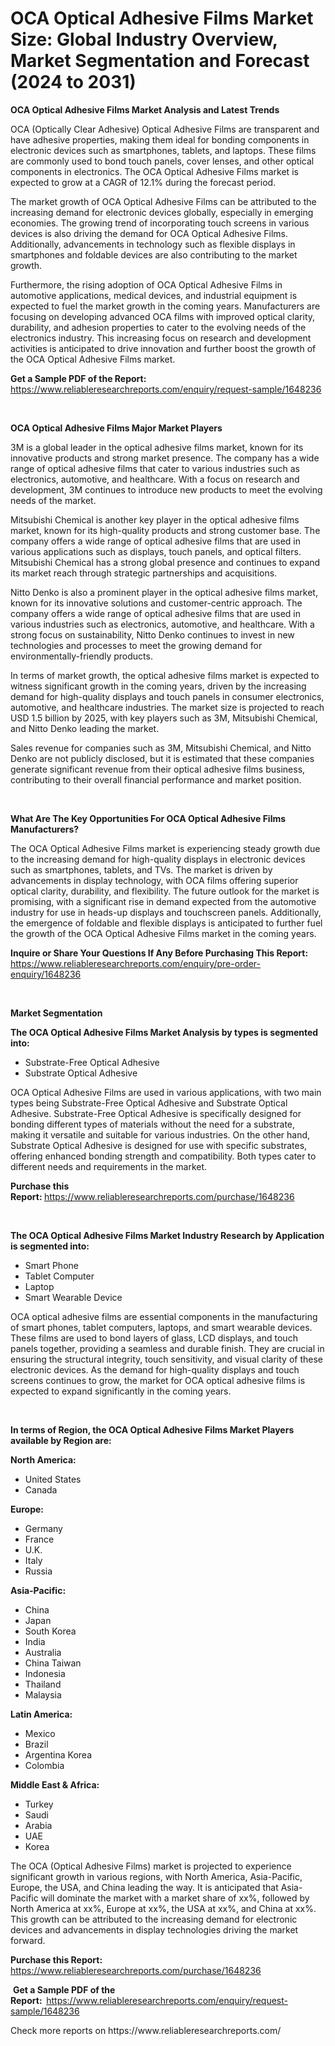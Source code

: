 <p><h1>OCA Optical Adhesive Films Market Size: Global Industry Overview, Market Segmentation and Forecast (2024 to 2031)</h1></p><p><strong>OCA Optical Adhesive Films Market Analysis and Latest Trends</strong></p>
<p><p>OCA (Optically Clear Adhesive) Optical Adhesive Films are transparent and have adhesive properties, making them ideal for bonding components in electronic devices such as smartphones, tablets, and laptops. These films are commonly used to bond touch panels, cover lenses, and other optical components in electronics. The OCA Optical Adhesive Films market is expected to grow at a CAGR of 12.1% during the forecast period.</p><p>The market growth of OCA Optical Adhesive Films can be attributed to the increasing demand for electronic devices globally, especially in emerging economies. The growing trend of incorporating touch screens in various devices is also driving the demand for OCA Optical Adhesive Films. Additionally, advancements in technology such as flexible displays in smartphones and foldable devices are also contributing to the market growth.</p><p>Furthermore, the rising adoption of OCA Optical Adhesive Films in automotive applications, medical devices, and industrial equipment is expected to fuel the market growth in the coming years. Manufacturers are focusing on developing advanced OCA films with improved optical clarity, durability, and adhesion properties to cater to the evolving needs of the electronics industry. This increasing focus on research and development activities is anticipated to drive innovation and further boost the growth of the OCA Optical Adhesive Films market.</p></p>
<p><strong>Get a Sample PDF of the Report:&nbsp;</strong> <a href="https://www.reliableresearchreports.com/enquiry/request-sample/1648236">https://www.reliableresearchreports.com/enquiry/request-sample/1648236</a></p>
<p>&nbsp;</p>
<p><strong>OCA Optical Adhesive Films Major Market Players</strong></p>
<p><p>3M is a global leader in the optical adhesive films market, known for its innovative products and strong market presence. The company has a wide range of optical adhesive films that cater to various industries such as electronics, automotive, and healthcare. With a focus on research and development, 3M continues to introduce new products to meet the evolving needs of the market.</p><p>Mitsubishi Chemical is another key player in the optical adhesive films market, known for its high-quality products and strong customer base. The company offers a wide range of optical adhesive films that are used in various applications such as displays, touch panels, and optical filters. Mitsubishi Chemical has a strong global presence and continues to expand its market reach through strategic partnerships and acquisitions.</p><p>Nitto Denko is also a prominent player in the optical adhesive films market, known for its innovative solutions and customer-centric approach. The company offers a wide range of optical adhesive films that are used in various industries such as electronics, automotive, and healthcare. With a strong focus on sustainability, Nitto Denko continues to invest in new technologies and processes to meet the growing demand for environmentally-friendly products.</p><p>In terms of market growth, the optical adhesive films market is expected to witness significant growth in the coming years, driven by the increasing demand for high-quality displays and touch panels in consumer electronics, automotive, and healthcare industries. The market size is projected to reach USD 1.5 billion by 2025, with key players such as 3M, Mitsubishi Chemical, and Nitto Denko leading the market.</p><p>Sales revenue for companies such as 3M, Mitsubishi Chemical, and Nitto Denko are not publicly disclosed, but it is estimated that these companies generate significant revenue from their optical adhesive films business, contributing to their overall financial performance and market position.</p></p>
<p>&nbsp;</p>
<p><strong>What Are The Key Opportunities For OCA Optical Adhesive Films Manufacturers?</strong></p>
<p><p>The OCA Optical Adhesive Films market is experiencing steady growth due to the increasing demand for high-quality displays in electronic devices such as smartphones, tablets, and TVs. The market is driven by advancements in display technology, with OCA films offering superior optical clarity, durability, and flexibility. The future outlook for the market is promising, with a significant rise in demand expected from the automotive industry for use in heads-up displays and touchscreen panels. Additionally, the emergence of foldable and flexible displays is anticipated to further fuel the growth of the OCA Optical Adhesive Films market in the coming years.</p></p>
<p><strong>Inquire or Share Your Questions If Any Before Purchasing This Report:</strong> <a href="https://www.reliableresearchreports.com/enquiry/pre-order-enquiry/1648236">https://www.reliableresearchreports.com/enquiry/pre-order-enquiry/1648236</a></p>
<p>&nbsp;</p>
<p><strong>Market Segmentation</strong></p>
<p><strong>The OCA Optical Adhesive Films Market Analysis by types is segmented into:</strong></p>
<p><ul><li>Substrate-Free Optical Adhesive</li><li>Substrate Optical Adhesive</li></ul></p>
<p><p>OCA Optical Adhesive Films are used in various applications, with two main types being Substrate-Free Optical Adhesive and Substrate Optical Adhesive. Substrate-Free Optical Adhesive is specifically designed for bonding different types of materials without the need for a substrate, making it versatile and suitable for various industries. On the other hand, Substrate Optical Adhesive is designed for use with specific substrates, offering enhanced bonding strength and compatibility. Both types cater to different needs and requirements in the market.</p></p>
<p><strong>Purchase this Report:&nbsp;</strong><a href="https://www.reliableresearchreports.com/purchase/1648236">https://www.reliableresearchreports.com/purchase/1648236</a></p>
<p>&nbsp;</p>
<p><strong>The OCA Optical Adhesive Films Market Industry Research by Application is segmented into:</strong></p>
<p><ul><li>Smart Phone</li><li>Tablet Computer</li><li>Laptop</li><li>Smart Wearable Device</li></ul></p>
<p><p>OCA optical adhesive films are essential components in the manufacturing of smart phones, tablet computers, laptops, and smart wearable devices. These films are used to bond layers of glass, LCD displays, and touch panels together, providing a seamless and durable finish. They are crucial in ensuring the structural integrity, touch sensitivity, and visual clarity of these electronic devices. As the demand for high-quality displays and touch screens continues to grow, the market for OCA optical adhesive films is expected to expand significantly in the coming years.</p></p>
<p>&nbsp;</p>
<p><strong>In terms of Region, the OCA Optical Adhesive Films Market Players available by Region are:</strong></p>
<p>
    <p> <strong> North America: </strong>
        <ul>
            <li>United States</li>
            <li>Canada</li>
        </ul>
        </p> 
    <p> <strong> Europe: </strong>
        <ul>
            <li>Germany</li>
            <li>France</li>
            <li>U.K.</li>
            <li>Italy</li>
            <li>Russia</li>
        </ul>
        </p> 
    <p> <strong> Asia-Pacific: </strong>
        <ul>
            <li>China</li>
            <li>Japan</li>
            <li>South Korea</li>
            <li>India</li>
            <li>Australia</li>
            <li>China Taiwan</li>
            <li>Indonesia</li>
            <li>Thailand</li>
            <li>Malaysia</li>
        </ul>
        </p> 
    <p> <strong> Latin America: </strong>
        <ul>
            <li>Mexico</li>
            <li>Brazil</li>
            <li>Argentina Korea</li>
            <li>Colombia</li>
        </ul>
        </p> 
    <p> <strong> Middle East & Africa: </strong>
        <ul>
            <li>Turkey</li>
            <li>Saudi</li>
            <li>Arabia</li>
            <li>UAE</li>
            <li>Korea</li>
        </ul>
    </p>
    </p>
<p><p>The OCA (Optical Adhesive Films) market is projected to experience significant growth in various regions, with North America, Asia-Pacific, Europe, the USA, and China leading the way. It is anticipated that Asia-Pacific will dominate the market with a market share of xx%, followed by North America at xx%, Europe at xx%, the USA at xx%, and China at xx%. This growth can be attributed to the increasing demand for electronic devices and advancements in display technologies driving the market forward.</p></p>
<p><strong>Purchase this Report: </strong><a href="https://www.reliableresearchreports.com/purchase/1648236">https://www.reliableresearchreports.com/purchase/1648236</a></p>
<p>&nbsp;<strong>Get a Sample PDF of the Report:&nbsp;&nbsp;</strong><a href="https://www.reliableresearchreports.com/enquiry/request-sample/1648236">https://www.reliableresearchreports.com/enquiry/request-sample/1648236</a></p>
<p><strong></strong></p>
<p>Check more reports on https://www.reliableresearchreports.com/</p>